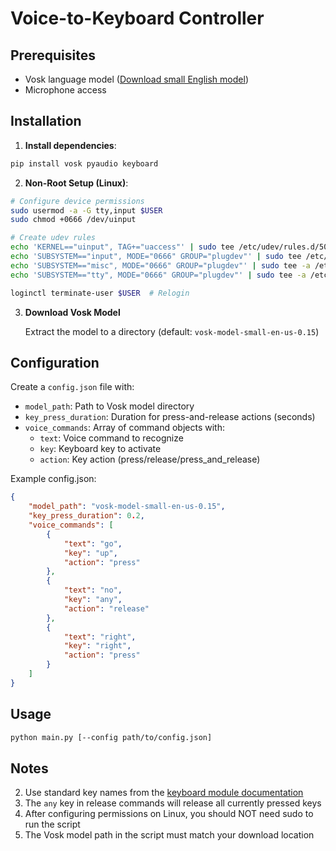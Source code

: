 # Voice-to-Keyboard Controller

## Prerequisites
- Vosk language model ([Download small English model](https://alphacephei.com/vosk/models))
- Microphone access

## Installation

1. **Install dependencies**:
```bash
pip install vosk pyaudio keyboard
```

2. **Non-Root Setup (Linux)**:
```bash
# Configure device permissions
sudo usermod -a -G tty,input $USER
sudo chmod +0666 /dev/uinput

# Create udev rules
echo 'KERNEL=="uinput", TAG+="uaccess"' | sudo tee /etc/udev/rules.d/50-uinput.rules
echo 'SUBSYSTEM=="input", MODE="0666" GROUP="plugdev"' | sudo tee /etc/udev/rules.d/12-input.rules
echo 'SUBSYSTEM=="misc", MODE="0666" GROUP="plugdev"' | sudo tee -a /etc/udev/rules.d/12-input.rules
echo 'SUBSYSTEM=="tty", MODE="0666" GROUP="plugdev"' | sudo tee -a /etc/udev/rules.d/12-input.rules

loginctl terminate-user $USER  # Relogin
```

3. **Download Vosk Model**

   Extract the model to a directory (default: `vosk-model-small-en-us-0.15`)

## Configuration
Create a `config.json` file with:
- `model_path`: Path to Vosk model directory
- `key_press_duration`: Duration for press-and-release actions (seconds)
- `voice_commands`: Array of command objects with:
  - `text`: Voice command to recognize
  - `key`: Keyboard key to activate
  - `action`: Key action (press/release/press_and_release)

Example config.json:
```json
{
    "model_path": "vosk-model-small-en-us-0.15",
    "key_press_duration": 0.2,
    "voice_commands": [
        {
            "text": "go",
            "key": "up",
            "action": "press"
        },
        {
            "text": "no",
            "key": "any",
            "action": "release"
        },
        {
            "text": "right",
            "key": "right",
            "action": "press"
        }
    ]
}
```

## Usage
```bash
python main.py [--config path/to/config.json]
```

## Notes
2. Use standard key names from the [keyboard module documentation](https://github.com/boppreh/keyboard#key-names)
3. The `any` key in release commands will release all currently pressed keys
1. After configuring permissions on Linux, you should NOT need sudo to run the script
2. The Vosk model path in the script must match your download location
